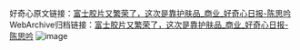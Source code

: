 好奇心原文链接：[富士胶片又繁荣了，这次是靠护肤品_商业_好奇心日报-陈思吟](https://www.qdaily.com/articles/1349.html)
WebArchive归档链接：[富士胶片又繁荣了，这次是靠护肤品_商业_好奇心日报-陈思吟](http://web.archive.org/web/20190623145847/https://www.qdaily.com/articles/1349.html)
![image](http://ww3.sinaimg.cn/large/007d5XDply1g3v4ehws3vj30u02ywkjl)